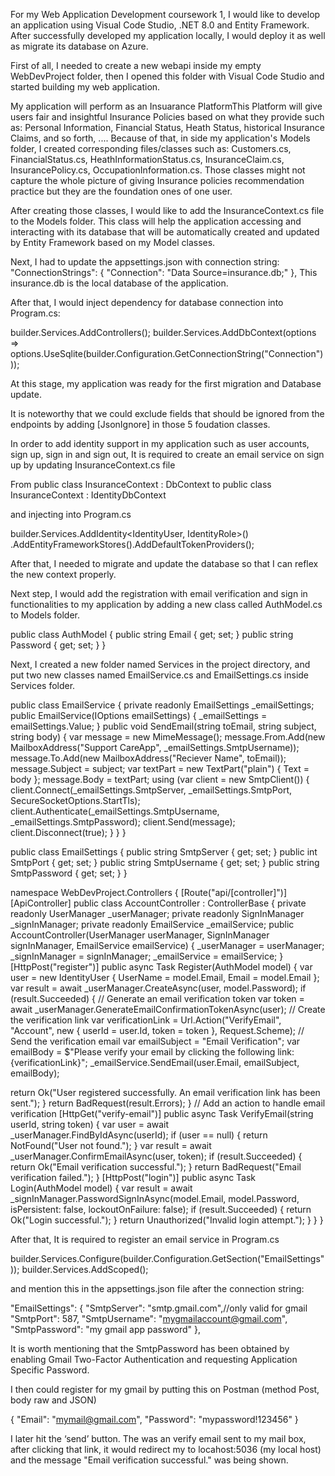 For my Web Application Development coursework 1, I would like to develop an application using Visual Code Studio, .NET 8.0 and Entity
Framework. After successfully developed my application locally, I would deploy it as well as migrate its database on Azure.

First of all, I needed to create a new webapi inside my empty WebDevProject folder, then I opened this folder with Visual Code Studio and
started building my web application.

My application will perform as an Insuarance PlatformThis Platform will give users fair and insightful Insurance Policies based on what they provide such as:
Personal Information, Financial Status, Heath Status, historical Insurance Claims, and so forth, .... Because of that, in side my application's Models folder, 
I created corresponding files/classes such as: Customers.cs, FinancialStatus.cs, HeathInformationStatus.cs, InsuranceClaim.cs, InsurancePolicy.cs, OccupationInformation.cs. 
Those classes might not capture the whole picture of giving Insurance policies recommendation practice but they are the foundation ones of one user. 

After creating those classes, I would like to add the InsuranceContext.cs file to the Models folder. This class will help the application accessing and interacting 
with its database that will be automatically created and updated by Entity Framework based on my Model classes. 


Next, I had to update the appsettings.json with connection string:
"ConnectionStrings": {
    "Connection": "Data Source=insurance.db;"
  },
This insurance.db is the local database of the application.


After that, I would inject dependency for database connection into Program.cs:

builder.Services.AddControllers();
builder.Services.AddDbContext<InsuranceContext>(options =>
    options.UseSqlite(builder.Configuration.GetConnectionString("Connection")));

At this stage, my application was ready for the first migration and Database update.

It is noteworthy that we could exclude fields that should be ignored from the endpoints by adding [JsonIgnore] in those 5 foudation classes.

In order to add identity support in my application such as user accounts, sign up, sign in and sign out, It is required to create an email service on sign up by 
updating InsuranceContext.cs file 

From
public class InsuranceContext : DbContext
to
public class InsuranceContext : IdentityDbContext<IdentityUser>

and injecting into Program.cs

builder.Services.AddIdentity<IdentityUser, IdentityRole>()
    .AddEntityFrameworkStores<SchoolContext>().AddDefaultTokenProviders();

After that, I needed to migrate and update the database so that I can reflex the new context properly.


Next step, I would add the registration with email verification and sign in functionalities to my application by adding a new class called 
AuthModel.cs to Models folder.

public class AuthModel
 {
 public string Email { get; set; }
 public string Password { get; set; }
 }

Next, I created a new folder named Services in the project directory, and put two new classes named EmailService.cs and EmailSettings.cs inside 
Services folder.

public class EmailService
{
 private readonly EmailSettings _emailSettings;
 public EmailService(IOptions<EmailSettings> emailSettings)
 {
 _emailSettings = emailSettings.Value;
 }
 public void SendEmail(string toEmail, string subject, string body)
 {
 var message = new MimeMessage();
 message.From.Add(new MailboxAddress("Support CareApp", _emailSettings.SmtpUsername));
 message.To.Add(new MailboxAddress("Reciever Name", toEmail));
 message.Subject = subject;
 var textPart = new TextPart("plain")
 {
 Text = body
 };
 message.Body = textPart;
 using (var client = new SmtpClient())
 {
 client.Connect(_emailSettings.SmtpServer, _emailSettings.SmtpPort,
SecureSocketOptions.StartTls);
 client.Authenticate(_emailSettings.SmtpUsername, _emailSettings.SmtpPassword);
 client.Send(message);
 client.Disconnect(true);
 }
 }
}


public class EmailSettings
 {
 public string SmtpServer { get; set; }
 public int SmtpPort { get; set; }
 public string SmtpUsername { get; set; }
 public string SmtpPassword { get; set; }
 }


namespace WebDevProject.Controllers
{
    [Route("api/[controller]")]
 [ApiController]
 public class AccountController : ControllerBase
 {
 private readonly UserManager<IdentityUser> _userManager;
 private readonly SignInManager<IdentityUser> _signInManager;
 private readonly EmailService _emailService;
 public AccountController(UserManager<IdentityUser> userManager,
SignInManager<IdentityUser> signInManager, EmailService emailService)
 {
 _userManager = userManager;
 _signInManager = signInManager;
 _emailService = emailService;
 }
 [HttpPost("register")]
 public async Task<IActionResult> Register(AuthModel model)
 {
 var user = new IdentityUser { UserName = model.Email, Email = model.Email };
 var result = await _userManager.CreateAsync(user, model.Password);
 if (result.Succeeded)
 {
 // Generate an email verification token
 var token = await _userManager.GenerateEmailConfirmationTokenAsync(user);
 // Create the verification link
 var verificationLink = Url.Action("VerifyEmail", "Account", new { userId = user.Id, token =
token }, Request.Scheme);
 // Send the verification email
 var emailSubject = "Email Verification";
 var emailBody = $"Please verify your email by clicking the following link: {verificationLink}";
 _emailService.SendEmail(user.Email, emailSubject, emailBody);

 return Ok("User registered successfully. An email verification link has been sent.");
 }
 return BadRequest(result.Errors);
 }
 // Add an action to handle email verification
 [HttpGet("verify-email")]
 public async Task<IActionResult> VerifyEmail(string userId, string token)
 {
 var user = await _userManager.FindByIdAsync(userId);
 if (user == null)
 {
 return NotFound("User not found.");
 }
 var result = await _userManager.ConfirmEmailAsync(user, token);
 if (result.Succeeded)
 {
 return Ok("Email verification successful.");
 }
 return BadRequest("Email verification failed.");
 }
 [HttpPost("login")]
 public async Task<IActionResult> Login(AuthModel model)
 {
 var result = await _signInManager.PasswordSignInAsync(model.Email, model.Password,
isPersistent: false, lockoutOnFailure: false);
 if (result.Succeeded)
 {
 return Ok("Login successful.");
 }
 return Unauthorized("Invalid login attempt.");
 }
 }
}

After that, It is required to register an email service in Program.cs 

builder.Services.Configure<EmailSettings>(builder.Configuration.GetSection("EmailSettings"));
builder.Services.AddScoped<EmailService>();

and mention this in the appsettings.json file after the connection string:

"EmailSettings": {
 "SmtpServer": "smtp.gmail.com",//only valid for gmail
 "SmtpPort": 587,
 "SmtpUsername": "mygmailaccount@gmail.com",
 "SmtpPassword": "my gmail app password"
 },

It is worth mentioning that the SmtpPassword has been obtained by enabling Gmail Two-Factor Authentication and requesting 
Application Specific Password.

I then could register for my gmail by putting this on Postman (method Post, body raw and JSON)

{
 "Email": "mymail@gmail.com",
 "Password": "mypassword!123456"
}

I later hit the ‘send’ button. The was an verify email sent to my mail box, after clicking that link, it would redirect my to
locahost:5036 (my local host) and the message "Email verification successful." was being shown.







 
